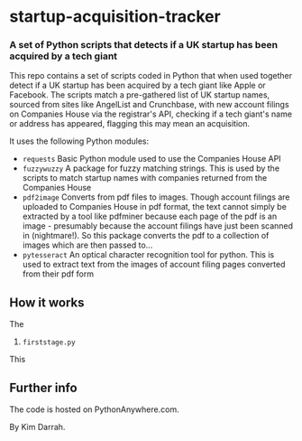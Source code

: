 # startup-acquisition-tracker
### A set of Python scripts that detects if a UK startup has been acquired by a tech giant

This repo contains a set of scripts coded in Python that when used together detect if a UK startup has been acquired by a tech giant like Apple or Facebook. The scripts match a pre-gathered list of UK startup names, sourced from sites like AngelList and Crunchbase, with new account filings on Companies House via the registrar's API, checking if a tech giant's name or address has appeared, flagging this may mean an acquisition.

It uses the following Python modules:
- ```requests``` Basic Python module used to use the Companies House API
- ```fuzzywuzzy``` A package for fuzzy matching strings. This is used by the scripts to match startup names with companies returned from the Companies House
- ```pdf2image``` Converts from pdf files to images. Though account filings are uploaded to Companies House in pdf format, the text cannot simply be extracted by a tool like pdfminer because each page of the pdf is an image - presumably because the account filings have just been scanned in (nightmare!). So this package converts the pdf to a collection of images which are then passed to...
- ```pytesseract``` An optical character recognition tool for python. This is used to extract text from the images of account filing pages converted from their pdf form

## How it works

The

1. ```firststage.py```

This 

## Further info

The code is hosted on PythonAnywhere.com.

By Kim Darrah.

